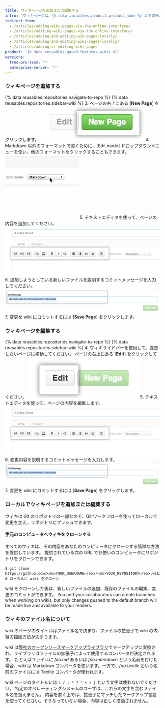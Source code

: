 ```yaml
---
title: ウィキページを追加または編集する
intro: 'ウィキページは、{% data variables.product.product_name %} 上で直接、あるいはコマンドラインを使ってローカルで追加および編集できます。'
redirect_from:
  - /articles/adding-wiki-pages-via-the-online-interface/
  - /articles/editing-wiki-pages-via-the-online-interface/
  - /articles/adding-and-editing-wik-pages-locally/
  - /articles/adding-and-editing-wiki-pages-locally/
  - /articles/adding-or-editing-wiki-pages
product: '{% data reusables.gated-features.wikis %}'
versions:
  free-pro-team: '*'
  enterprise-server: '*'
---
```


### ウィキページを追加する

{% data reusables.repositories.navigate-to-repo %}
{% data reusables.repositories.sidebar-wiki %}
3. ページの右上にある [**New Page**] をクリックします。 ![ウィキの新規ページボタン](/assets/images/help/wiki/wiki_new_page_button.png)
4. Markdown 以外のフォーマットで書くために、[Edit mode] ドロップダウンメニューを使い、他のフォーマットをクリックすることもできます。 ![ウィキのマークアップの選択](/assets/images/help/wiki/wiki_dropdown_markup.gif)
5. テキストエディタを使って、ページの内容を追加してください。 ![ウィキの WYSIWYG](/assets/images/help/wiki/wiki_wysiwyg.png)
6. 追加しようとしている新しいファイルを説明するコミットメッセージを入力してください。 ![ウィキのコミットメッセージ](/assets/images/help/wiki/wiki_commit_message.png)
7. 変更を wiki にコミットするには [**Save Page**] をクリックします。

### ウィキページを編集する

{% data reusables.repositories.navigate-to-repo %}
{% data reusables.repositories.sidebar-wiki %}
4. ウィキサイドバーを使用して、変更したいページに移動してください。 ページの右上にある [**Edit**] をクリックしてください。 ![ウィキのページ編集ボタン](/assets/images/help/wiki/wiki_edit_page_button.png)
5. テキストエディタを使って、ページの内容を編集します。 ![ウィキの WYSIWYG](/assets/images/help/wiki/wiki_wysiwyg.png)
6. 変更内容を説明するコミットメッセージを入力します。 ![ウィキのコミットメッセージ](/assets/images/help/wiki/wiki_commit_message.png)
7. 変更を wiki にコミットするには [**Save Page**] をクリックします。

### ローカルでウィキページを追加または編集する

ウィキは Git のリポジトリの一部なので、Git ワークフローを使ってローカルで変更を加え、リポジトリにプッシュできます。

#### 手元のコンピュータへウィキをクローンする

すべてのウィキは、その内容をあなたのコンピュータにクローンする簡単な方法を提供しています。 提供されている次の URL でお使いのコンピュータにリポジトリをクローンできます。

```shell
$ git clone https://github.com/<em>YOUR_USERNAME</em>/<em>YOUR_REPOSITORY</em>.wiki.git
# ローカルに wiki をクローン
```

wiki をクローンした後は、新しいファイルの追加、既存のファイルの編集、変更のコミットができます。 You and your collaborators can create branches when working on wikis, but only changes pushed to the default branch will be made live and available to your readers.

### ウィキのファイル名について

wiki のページのタイトルはファイル名で決まり、ファイルの拡張子で wiki の内容の描画方法が決まります。

wiki は[弊社のオープンソースマークアップライブラリ](https://github.com/github/markup)でマークアップに変換され、ライブラリはファイルの拡張子によって使用するコンバータが決定されます。 たとえばファイルに *foo.md* あるいは *foo.markdown* という名前を付けた場合、wiki は Markdown コンバータを使います。一方で、*foo.textile* という名前のファイルには Textile コンバータが使われます。

wiki ページのタイトルには `\ / : * ? " < > |` という文字は使わないでください。 特定のオペレーティングシステムのユーザは、これらの文字を含むファイル名を扱えません。 内容を書く上では、拡張子にマッチしたマークアップ言語を使ってください。そうなっていない場合、内容は正しく描画されません。
